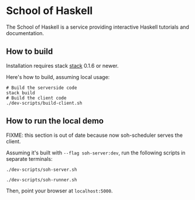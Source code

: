 School of Haskell
=================

The School of Haskell is a service providing interactive Haskell
tutorials and documentation.

How to build
------------

Installation requires stack [stack](https://github.com/commercialhaskell/stack)
0.1.6 or newer.

Here's how to build, assuming local usage:

```
# Build the serverside code
stack build
# Build the client code
./dev-scripts/build-client.sh
```

How to run the local demo
------------------

FIXME: this section is out of date because now soh-scheduler serves
the client.

Assuming it's built with `--flag soh-server:dev`, run the
following scripts in separate terminals:

```
./dev-scripts/soh-server.sh
```

```
./dev-scripts/soh-runner.sh
```

Then, point your browser at `localhost:5000`.
